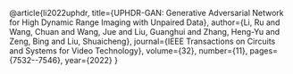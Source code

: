 @article{li2022uphdr,
  title={UPHDR-GAN: Generative Adversarial Network for High Dynamic Range Imaging with Unpaired Data},
  author={Li, Ru and Wang, Chuan and Wang, Jue and Liu, Guanghui and Zhang, Heng-Yu and Zeng, Bing and Liu, Shuaicheng},
  journal={IEEE Transactions on Circuits and Systems for Video Technology},
  volume={32},
  number={11},
  pages={7532--7546},
  year={2022}
}

